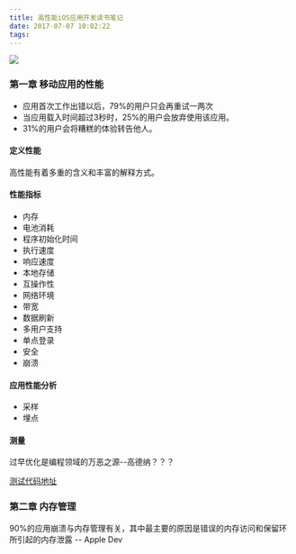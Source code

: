 ```yaml
---
title: 高性能iOS应用开发读书笔记
date: 2017-07-07 10:02:22
tags:
---
```


![](http://ofy1hyquv.bkt.clouddn.com/%E9%AB%98%E6%80%A7%E8%83%BDiOS%E5%BA%94%E7%94%A8%E5%BC%80%E5%8F%91.png)

### 第一章 移动应用的性能

* 应用首次工作出错以后，79%的用户只会再重试一两次
* 当应用载入时间超过3秒时，25%的用户会放弃使用该应用。
* 31%的用户会将糟糕的体验转告他人。

#### 定义性能

高性能有着多重的含义和丰富的解释方式。

#### 性能指标

* 内存
* 电池消耗
* 程序初始化时间
* 执行速度
* 响应速度
* 本地存储
* 互操作性
* 网络环境
* 带宽
* 数据刷新
* 多用户支持
* 单点登录
* 安全
* 崩溃

#### 应用性能分析

* 采样
* 埋点

#### 测量

过早优化是编程领域的万恶之源--高德纳？？？

[测试代码地址](https://github.com/gvaish/hpios)

### 第二章 内存管理

90%的应用崩溃与内存管理有关，其中最主要的原因是错误的内存访问和保留环所引起的内存泄露 -- Apple Dev






